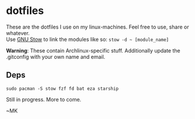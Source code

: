 # dotfiles

These are the dotfiles I use on my linux-machines. Feel free to use, share or whatever.<br>
Use [GNU Stow](https://www.gnu.org/software/stow/) to link the modules like so: `stow -d ~ [module_name]`

**Warning**: These contain Archlinux-specific stuff. Additionally update the .gitconfig with your own name and email.

## Deps

`sudo pacman -S stow fzf fd bat eza starship`

Still in progress. More to come.

~MK
